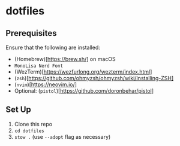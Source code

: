 # dotfiles

## Prerequisites
Ensure that the following are installed:
- (Homebrew)[https://brew.sh/] on macOS
- `MonoLisa Nerd Font`
- (WezTerm)[https://wezfurlong.org/wezterm/index.html]
- (`zsh`)[https://github.com/ohmyzsh/ohmyzsh/wiki/Installing-ZSH]
- (`nvim`)[https://neovim.io/]
- Optional: (`pistol`)[https://github.com/doronbehar/pistol]


## Set Up
1. Clone this repo
1. `cd dotfiles`
1. `stow .` (use `--adopt` flag as necessary)

